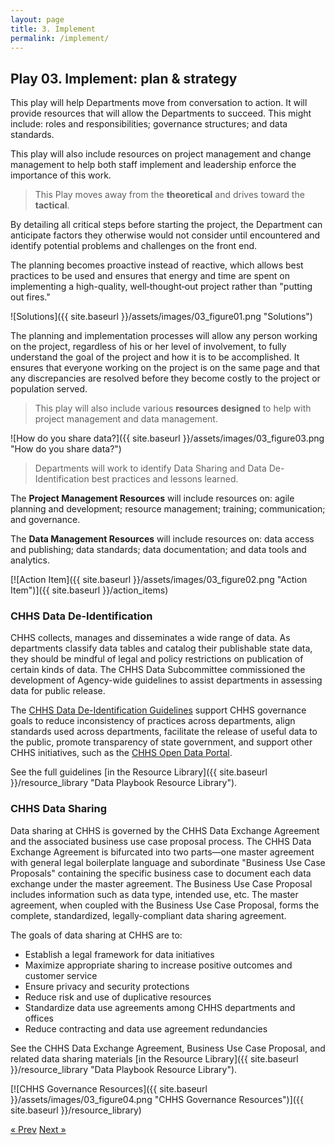 ```yaml
---
layout: page
title: 3. Implement
permalink: /implement/
---
```

## Play 03. Implement: plan & strategy

This play will help Departments move from conversation to action. It will provide resources that will allow the Departments to succeed. This might include: roles and responsibilities; governance structures; and data standards.

This play will also include resources on project management and change management to help both staff implement and leadership enforce the importance of this work.

>This Play moves away from the **theoretical** and drives toward the **tactical**.

By detailing all critical steps before starting the project, the Department can anticipate factors  they otherwise would not consider until encountered and identify potential problems and challenges on the front end. 

The planning becomes proactive instead of reactive, which allows best practices to be used and ensures that energy and time are spent on implementing a high-quality, well‐thought‐out project rather than "putting out fires."

![Solutions]({{ site.baseurl }}/assets/images/03_figure01.png "Solutions")

The planning and implementation processes will allow any person working on the project, regardless of his or her level of involvement, to fully understand the goal of the project and how it is to be accomplished. It ensures that everyone working on the project is on the same page and that any discrepancies are resolved before they become costly to the project or population served.

>This play will also include various **resources designed** to help with project management and data management. 

![How do you share data?]({{ site.baseurl }}/assets/images/03_figure03.png "How do you share data?")

>Departments will work to identify Data Sharing and Data De-Identification best practices and lessons learned. 

The **Project Management Resources** will include resources on: agile planning and development; resource management; training; communication; and governance.  

The **Data Management Resources** will include resources on: data access and publishing; data standards; data documentation; and data tools and analytics.

[![Action Item]({{ site.baseurl }}/assets/images/03_figure02.png "Action Item")]({{ site.baseurl }}/action_items)


### CHHS Data De-Identification
 
CHHS collects, manages and disseminates a wide range of data.  As departments classify data tables and catalog their publishable state data, they should be mindful of legal and policy restrictions on publication of certain kinds of data. The CHHS Data Subcommittee commissioned the development of Agency-wide guidelines to assist departments in assessing data for public release. 

The [CHHS Data De-Identification Guidelines](https://github.com/chhsdata/dataplaybook/raw/gh-pages/documents/CHHS-DDG-V1.0-092316.pdf "CHHS Data De-Identification Guidelines") support CHHS governance goals to reduce inconsistency of practices across departments, align standards used across departments, facilitate the release of useful data to the public, promote transparency of state government, and support other CHHS initiatives, such as the [CHHS Open Data Portal](https://data.chhs.ca.gov/ "CHHS Open Data Portal"). 

See the full guidelines [in the Resource Library]({{ site.baseurl }}/resource_library "Data Playbook Resource Library").

### CHHS Data Sharing
 
Data sharing at CHHS is governed by the CHHS Data Exchange Agreement and the associated business use case proposal process. The CHHS Data Exchange Agreement is bifurcated into two parts—one master agreement with general legal boilerplate language and subordinate "Business Use Case Proposals" containing the specific business case to document each data exchange under the master agreement. The Business Use Case Proposal includes information such as data type, intended use, etc. The master agreement, when coupled with the Business Use Case Proposal, forms the complete, standardized, legally-compliant data sharing agreement.

The goals of data sharing at CHHS are to:
 
* Establish a legal framework for data initiatives
* Maximize appropriate sharing to increase positive outcomes and customer service
* Ensure privacy and security protections
* Reduce risk and use of duplicative resources
* Standardize data use agreements among CHHS departments and offices
* Reduce contracting and data use agreement redundancies

See the CHHS Data Exchange Agreement, Business Use Case Proposal, and related data sharing materials [in the Resource Library]({{ site.baseurl }}/resource_library "Data Playbook Resource Library").

[![CHHS Governance Resources]({{ site.baseurl }}/assets/images/03_figure04.png "CHHS Governance Resources")]({{ site.baseurl }}/resource_library)

<!-- Pagination -->
<div class="pagination">
  <a class="pagination-item older" href="{{ site.baseurl }}/assess">&laquo; Prev</a>
  <a class="pagination-item newer" href="{{ site.baseurl }}/evaluate">Next &raquo;</a>
</div>
